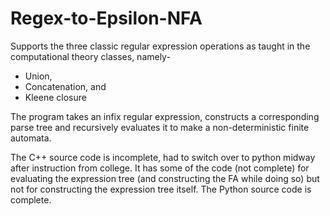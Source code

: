 # Regex-to-Epsilon-NFA
Supports the three classic regular expression operations as taught in the computational theory classes, namely-
* Union,
* Concatenation, and
* Kleene closure

The program takes an infix regular expression, constructs a corresponding parse tree and recursively evaluates it to make a non-deterministic finite automata.

The C++ source code is incomplete, had to switch over to python midway after instruction from college. It has some of the code (not complete) for evaluating the expression tree (and constructing the FA while doing so) but not for constructing the expression tree itself. The Python source code is complete.
